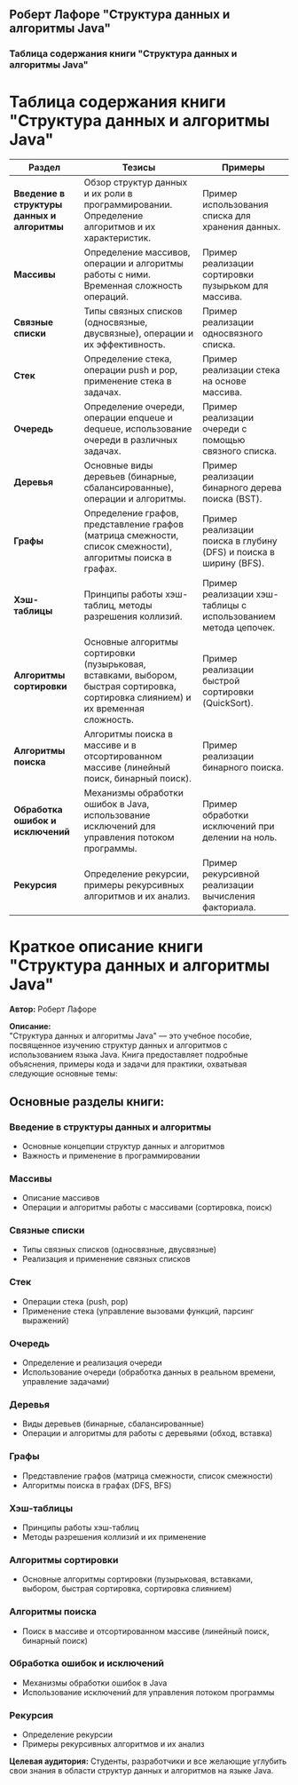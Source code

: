 ## Роберт Лафоре "Структура данных и алгоритмы Java"


### Таблица содержания книги "Структура данных и алгоритмы Java"


# Таблица содержания книги "Структура данных и алгоритмы Java"

| Раздел | Тезисы | Примеры |
|--------|--------|---------|
| **Введение в структуры данных и алгоритмы** | Обзор структур данных и их роли в программировании. Определение алгоритмов и их характеристик. | Пример использования списка для хранения данных. |
| **Массивы** | Определение массивов, операции и алгоритмы работы с ними. Временная сложность операций. | Пример реализации сортировки пузырьком для массива. |
| **Связные списки** | Типы связных списков (односвязные, двусвязные), операции и их эффективность. | Пример реализации односвязного списка. |
| **Стек** | Определение стека, операции push и pop, применение стека в задачах. | Пример реализации стека на основе массива. |
| **Очередь** | Определение очереди, операции enqueue и dequeue, использование очереди в различных задачах. | Пример реализации очереди с помощью связного списка. |
| **Деревья** | Основные виды деревьев (бинарные, сбалансированные), операции и алгоритмы. | Пример реализации бинарного дерева поиска (BST). |
| **Графы** | Определение графов, представление графов (матрица смежности, список смежности), алгоритмы поиска в графах. | Пример реализации поиска в глубину (DFS) и поиска в ширину (BFS). |
| **Хэш-таблицы** | Принципы работы хэш-таблиц, методы разрешения коллизий. | Пример реализации хэш-таблицы с использованием метода цепочек. |
| **Алгоритмы сортировки** | Основные алгоритмы сортировки (пузырьковая, вставками, выбором, быстрая сортировка, сортировка слиянием) и их временная сложность. | Пример реализации быстрой сортировки (QuickSort). |
| **Алгоритмы поиска** | Алгоритмы поиска в массиве и в отсортированном массиве (линейный поиск, бинарный поиск). | Пример реализации бинарного поиска. |
| **Обработка ошибок и исключений** | Механизмы обработки ошибок в Java, использование исключений для управления потоком программы. | Пример обработки исключений при делении на ноль. |
| **Рекурсия** | Определение рекурсии, примеры рекурсивных алгоритмов и их анализ. | Пример рекурсивной реализации вычисления факториала. |

# Краткое описание книги "Структура данных и алгоритмы Java"

**Автор:** Роберт Лафоре

**Описание:**  
"Структура данных и алгоритмы Java" — это учебное пособие, посвященное изучению структур данных и алгоритмов с использованием языка Java. Книга предоставляет подробные объяснения, примеры кода и задачи для практики, охватывая следующие основные темы:

## Основные разделы книги:

### Введение в структуры данных и алгоритмы
- Основные концепции структур данных и алгоритмов
- Важность и применение в программировании

### Массивы
- Описание массивов
- Операции и алгоритмы работы с массивами (сортировка, поиск)

### Связные списки
- Типы связных списков (односвязные, двусвязные)
- Реализация и применение связных списков

### Стек
- Операции стека (push, pop)
- Применение стека (управление вызовами функций, парсинг выражений)

### Очередь
- Определение и реализация очереди
- Использование очереди (обработка данных в реальном времени, управление задачами)

### Деревья
- Виды деревьев (бинарные, сбалансированные)
- Операции и алгоритмы для работы с деревьями (обход, вставка)

### Графы
- Представление графов (матрица смежности, список смежности)
- Алгоритмы поиска в графах (DFS, BFS)

### Хэш-таблицы
- Принципы работы хэш-таблиц
- Методы разрешения коллизий и их применение

### Алгоритмы сортировки
- Основные алгоритмы сортировки (пузырьковая, вставками, выбором, быстрая сортировка, сортировка слиянием)

### Алгоритмы поиска
- Поиск в массиве и отсортированном массиве (линейный поиск, бинарный поиск)

### Обработка ошибок и исключений
- Механизмы обработки ошибок в Java
- Использование исключений для управления потоком программы

### Рекурсия
- Определение рекурсии
- Примеры рекурсивных алгоритмов и их анализ

**Целевая аудитория:** Студенты, разработчики и все желающие углубить свои знания в области структур данных и алгоритмов на языке Java.

